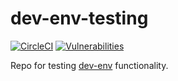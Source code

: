 # dev-env-testing

[![CircleCI](https://circleci.com/gh/simonsdave/dev-env-testing/tree/release-1.4.0.svg?style=shield)](https://circleci.com/gh/simonsdave/dev-env-testing/tree/release-1.4.0)
[![Vulnerabilities](https://snyk.io/test/github/simonsdave/dev-env-testing/badge.svg)](https://snyk.io/test/github/simonsdave/dev-env-testing)

Repo for testing [dev-env](https://github.com/simonsdave/dev-env) functionality.
